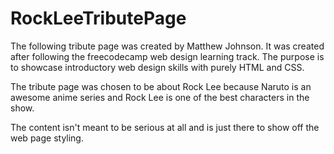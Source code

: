 # RockLeeTributePage
The following tribute page was created by Matthew Johnson.
It was created after following the freecodecamp web design
learning track. The purpose is to showcase introductory 
web design skills with purely HTML and CSS. 

The tribute page was chosen to be about Rock Lee because
Naruto is an awesome anime series and Rock Lee is one of
the best characters in the show.

The content isn't meant to be serious at all and is just
there to show off the web page styling. 

